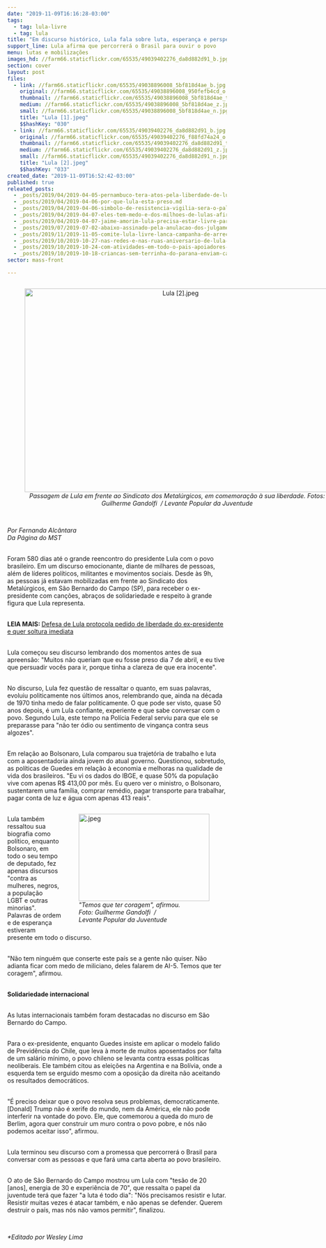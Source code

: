 ```yaml
---
date: "2019-11-09T16:16:28-03:00"
tags:
  - tag: lula-livre
  - tag: lula
title: "Em discurso histórico, Lula fala sobre luta, esperança e perspectivas para o país"
support_line: Lula afirma que percorrerá o Brasil para ouvir o povo
menu: lutas e mobilizações
images_hd: //farm66.staticflickr.com/65535/49039402276_da8d882d91_b.jpg
section: cover
layout: post
files:
  - link: //farm66.staticflickr.com/65535/49038896008_5bf818d4ae_b.jpg
    original: //farm66.staticflickr.com/65535/49038896008_950fefb4cd_o.jpg
    thumbnail: //farm66.staticflickr.com/65535/49038896008_5bf818d4ae_t.jpg
    medium: //farm66.staticflickr.com/65535/49038896008_5bf818d4ae_z.jpg
    small: //farm66.staticflickr.com/65535/49038896008_5bf818d4ae_n.jpg
    title: "Lula [1].jpeg"
    $$hashKey: "030"
  - link: //farm66.staticflickr.com/65535/49039402276_da8d882d91_b.jpg
    original: //farm66.staticflickr.com/65535/49039402276_f88fd74a24_o.jpg
    thumbnail: //farm66.staticflickr.com/65535/49039402276_da8d882d91_t.jpg
    medium: //farm66.staticflickr.com/65535/49039402276_da8d882d91_z.jpg
    small: //farm66.staticflickr.com/65535/49039402276_da8d882d91_n.jpg
    title: "Lula [2].jpeg"
    $$hashKey: "033"
created_date: "2019-11-09T16:52:42-03:00"
published: true
releated_posts:
  - _posts/2019/04/2019-04-05-pernambuco-tera-atos-pela-liberdade-de-lula.md
  - _posts/2019/04/2019-04-06-por-que-lula-esta-preso.md
  - _posts/2019/04/2019-04-06-simbolo-de-resistencia-vigilia-sera-o-palco-de-grande-ato-nacional-por-lula.md
  - _posts/2019/04/2019-04-07-eles-tem-medo-e-dos-milhoes-de-lulas-afirma-ex-presidente-em-carta-aos-brasileiros.md
  - _posts/2019/04/2019-04-07-jaime-amorim-lula-precisa-estar-livre-para-trazer-esperanca-e-o-direito-de-sonhar.md
  - _posts/2019/07/2019-07-02-abaixo-assinado-pela-anulacao-dos-julgamentos-de-lula.md
  - _posts/2019/11/2019-11-05-comite-lula-livre-lanca-campanha-de-arrecadacao-nacional-para-manter-suas-atividades.md
  - _posts/2019/10/2019-10-27-nas-redes-e-nas-ruas-aniversario-de-lula-mobiliza-milhares-no-brasil-e-exterior.md
  - _posts/2019/10/2019-10-24-com-atividades-em-todo-o-pais-apoiadores-de-lula-exigem-sua-liberdade.md
  - _posts/2019/10/2019-10-18-criancas-sem-terrinha-do-parana-enviam-carta-a-lula-e-visitam-vigilia-no-parana.md
sector: mass-front

---
```

<div style="text-align:center">
<figure class="image" style="display:inline-block"><img alt="Lula [2].jpeg" height="467" src="//farm66.staticflickr.com/65535/49039402276_da8d882d91_b.jpg" width="700" />
<figcaption><em>Passagem de Lula em frente ao Sindicato dos Metal&uacute;rgicos, em comemora&ccedil;&atilde;o &agrave; sua liberdade. Fotos: Guilherme Gandolfi&nbsp; / Levante Popular da Juventude</em></figcaption>
</figure>
</div>

<p><br />
<em>Por Fernanda Alc&acirc;ntara<br />
Da P&aacute;gina do MST</em></p>

<p><br />
Foram 580 dias at&eacute; o grande reencontro do presidente Lula com o povo brasileiro. Em um discurso emocionante, diante de milhares&nbsp;de pessoas, al&eacute;m de l&iacute;deres pol&iacute;ticos, militantes e movimentos sociais. Desde &agrave;s 9h, as&nbsp;pessoas j&aacute; estavam mobilizadas&nbsp;em frente ao Sindicato dos Metal&uacute;rgicos, em S&atilde;o Bernardo do Campo (SP), para receber o ex-presidente com can&ccedil;&otilde;es,&nbsp;abra&ccedil;os de solidariedade e respeito &agrave; grande figura que Lula representa.<br />
&nbsp;</p>

<p><strong>LEIA MAIS:&nbsp;</strong><a href="http://www.mst.org.br/2019/11/08/defesa-de-lula-protocola-pedido-de-liberdade-do-ex-presidente-e-quer-soltura-imediata.html" target="_blank">Defesa de Lula protocola pedido de liberdade do ex-presidente e quer soltura imediata</a><br />
&nbsp;</p>

<p>Lula come&ccedil;ou seu discurso lembrando dos momentos antes de sua apreens&atilde;o: &quot;Muitos n&atilde;o queriam que eu fosse preso dia 7 de abril, e eu tive que persuadir voc&ecirc;s para ir, porque tinha a clareza de que era inocente&quot;.<br />
&nbsp;</p>

<p>No discurso, Lula fez quest&atilde;o de ressaltar o quanto, em suas palavras, evoluiu politicamente nos &uacute;ltimos anos, relembrando que, ainda na d&eacute;cada de 1970 tinha medo de falar politicamente. O que pode ser visto, quase 50 anos depois, &eacute;&nbsp;um Lula confiante, experiente e que sabe conversar com o povo. Segundo Lula, este tempo na Pol&iacute;cia Federal serviu para que ele se preparasse para &quot;n&atilde;o ter &oacute;dio ou sentimento de vingan&ccedil;a contra seus algozes&quot;.&nbsp;</p>

<p><br />
Em rela&ccedil;&atilde;o ao Bolsonaro, Lula comparou sua trajet&oacute;ria de trabalho e luta com a aposentadoria ainda jovem do atual governo. Questionou, sobretudo, as pol&iacute;ticas de Guedes em rela&ccedil;&atilde;o &agrave; economia e melhoras na qualidade de vida dos brasileiros. &quot;Eu vi os dados do IBGE, e quase 50% da popula&ccedil;&atilde;o vive com apenas R$ 413,00 por m&ecirc;s. Eu quero ver o ministro, o Bolsonaro, sustentarem uma fam&iacute;lia, comprar rem&eacute;dio, pagar transporte para trabalhar, pagar conta de luz e &aacute;gua com apenas 413 reais&quot;.</p>

<figure class="image" style="float:right"><img alt=".jpeg" height="200" src="//farm66.staticflickr.com/65535/49038896008_5bf818d4ae_b.jpg" width="300" />
<figcaption><em>&quot;Temos que ter coragem&quot;, afirmou.<br />
Foto: Guilherme Gandolfi&nbsp; /<br />
Levante Popular da Juventude</em></figcaption>
</figure>

<p><br />
Lula tamb&eacute;m ressaltou sua biografia como pol&iacute;tico, enquanto Bolsonaro, em todo o seu tempo de deputado, fez apenas&nbsp;discursos &quot;contra as mulheres, negros, a popula&ccedil;&atilde;o LGBT&nbsp;e outras minorias&quot;. Palavras de ordem e&nbsp;de esperan&ccedil;a estiveram presente em todo o discurso.</p>

<p><br />
&quot;N&atilde;o tem ningu&eacute;m que conserte este pa&iacute;s se a gente n&atilde;o quiser. N&atilde;o adianta ficar com medo de miliciano, deles falarem de AI-5. Temos que ter coragem&quot;, afirmou.<br />
&nbsp;</p>

<p><strong>Solidariedade internacional</strong><br />
&nbsp;</p>

<p>As lutas internacionais&nbsp;tamb&eacute;m foram destacadas no discurso em S&atilde;o Bernardo do Campo.</p>

<p><br />
Para o ex-presidente, enquanto Guedes insiste em aplicar o modelo falido de Previd&ecirc;ncia do Chile, que leva &agrave; morte de muitos aposentados por falta de um sal&aacute;rio m&iacute;nimo, o povo chileno se levanta contra essas pol&iacute;ticas neoliberais. Ele tamb&eacute;m citou as elei&ccedil;&otilde;es na Argentina e na Bol&iacute;via, onde a esquerda tem se erguido mesmo com a oposi&ccedil;&atilde;o da direita n&atilde;o aceitando os resultados democr&aacute;ticos.</p>

<p><br />
&quot;&Eacute; preciso deixar que o povo resolva&nbsp;seus problemas, democraticamente. [Donald] Trump n&atilde;o &eacute; xerife do mundo, nem da Am&eacute;rica, ele n&atilde;o pode interferir na vontade do povo. Ele, que comemorou a queda do muro de Berlim, agora quer construir um muro contra o povo pobre, e n&oacute;s n&atilde;o podemos aceitar isso&quot;, afirmou.</p>

<p><br />
Lula terminou&nbsp;seu discurso com a promessa que percorrer&aacute; o Brasil para conversar com as pessoas&nbsp;e que far&aacute; uma carta aberta ao povo brasileiro.</p>

<p><br />
O ato de S&atilde;o Bernardo do Campo mostrou um Lula com &quot;tes&atilde;o de 20 [anos], energia de 30 e experi&ecirc;ncia de 70&quot;, que ressalta o papel da juventude ter&aacute; que fazer&nbsp;&quot;a luta &eacute; todo dia&quot;: &quot;N&oacute;s precisamos resistir e lutar. Resistir muitas vezes &eacute; atacar tamb&eacute;m, e n&atilde;o apenas se defender. Querem destruir o pa&iacute;s, mas n&oacute;s n&atilde;o vamos permitir&quot;, finalizou.</p>

<p>&nbsp;</p>

<p><em>*Editado por Wesley Lima</em></p>
